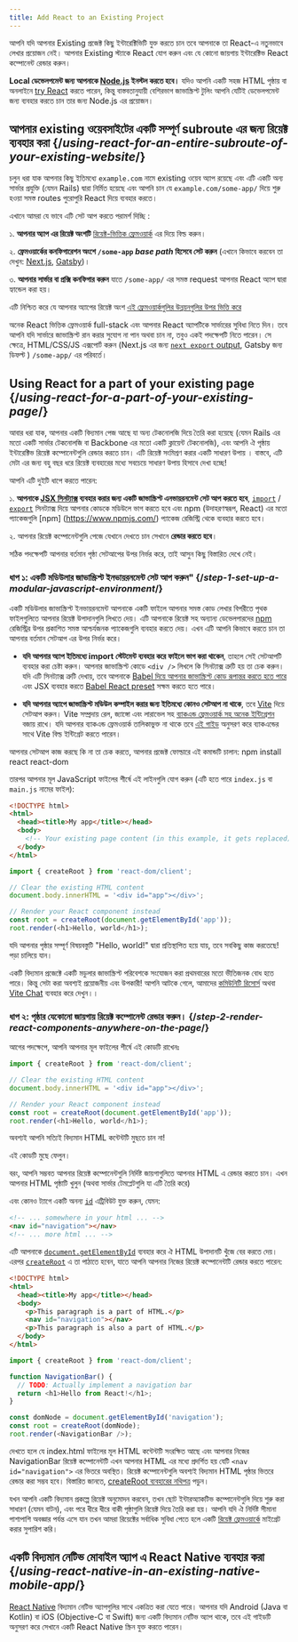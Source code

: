 ```yaml
---
title: Add React to an Existing Project
---
```


<Intro>

আপনি যদি আপনার Existing প্রজেক্ট কিছু ইন্টারেক্টিভিটি যুক্ত করতে চান তবে আপনাকে তা React-এ নতুনভাবে লেখার প্রয়োজন নেই। আপনার Existing স্ট্যাকে React যোগ করুন এবং যে কোনো জায়গায় ইন্টারেক্টিভ React কম্পোনেন্ট রেন্ডার করুন।


</Intro>

<Note>

**Local ডেভেলপমেন্ট জন্য আপনাকে [Node.js](https://nodejs.org/en/) ইনস্টল করতে হবে।** যদিও আপনি একটি সহজ HTML পৃষ্ঠায় বা অনলাইনে [try React](/learn/installation#try-react) করতে পারেন, কিন্তু বাস্তবতানুযায়ী বেশিরভাগ জাভাস্ক্রিপ্ট টুলিং আপনি যেটিই ডেভেলপমেন্ট জন্য ব্যবহার করতে চান তার জন্য Node.js এর প্রয়োজন।

</Note>

## আপনার existing ওয়েবসাইটের একটি সম্পূর্ণ subroute এর জন্য রিয়েক্ট ব্যবহার করা {/*using-react-for-an-entire-subroute-of-your-existing-website*/}

চলুন ধরা যাক আপনার কিছু ইতিমধ্যে `example.com` নামে existing ওয়েব অ্যাপ রয়েছে এবং এটি একটি অন্য সার্ভার প্রযুক্তি (যেমন Rails) দ্বারা নির্মিত হয়েছে এবং আপনি চান যে `example.com/some-app/` দিয়ে শুরু হওয়া সমস্ত routes পুরোপুরি React দিয়ে ব্যবহার করতে।

এখানে আমরা যে ভাবে এটি সেট আপ করতে পরামর্শ দিচ্ছি :

১. **আপনার অ্যাপ এর রিয়েক্ট অংশটি** [রিয়েক্ট-ভিত্তিক ফ্রেমওয়ার্ক](/learn/start-a-new-react-project) এর দিয়ে বিল্ড করুন।

২. **ফ্রেমওয়ার্কের কনফিগারেশন অংশে `/some-app` _base path_ হিসেবে সেট করুন** (এখানে কিভাবে করবেন তা দেখুন: [Next.js](https://nextjs.org/docs/api-reference/next.config.js/basepath), [Gatsby](https://www.gatsbyjs.com/docs/how-to/previews-deploys-hosting/path-prefix/))।

৩. **আপনার সার্ভার বা প্রক্সি কনফিগার করুন** যাতে `/some-app/` এর সমস্ত request আপনার React অ্যাপ দ্বারা হ্যান্ডেল করা হয়।

এটি নিশ্চিত করে যে আপনার অ্যাপের রিয়েক্ট অংশ [এই ফ্রেমওয়ার্কগুলির উন্নয়নগুলির উপর ভিত্তি করে](/learn/start-a-new-react-project#can-i-use-react-without-a-framework)



অনেক React ভিত্তিক ফ্রেমওয়ার্ক full-stack এবং আপনার React অ্যাপটিকে সার্ভারের সুবিধা নিতে দিন। তবে আপনি যদি সার্ভারে জাভাস্ক্রিপ্ট রান করার সুযোগ না পান অথবা চান না, তবুও একই পদক্ষেপটি নিতে পারেন। সে ক্ষেত্রে, HTML/CSS/JS এক্সপোর্ট করুন (Next.js এর জন্য [`next export` output](https://nextjs.org/docs/advanced-features/static-html-export), Gatsby জন্য ডিফল্ট ) `/some-app/` এর পরিবর্তে।


## Using React for a part of your existing page {/*using-react-for-a-part-of-your-existing-page*/}

আবার ধরা যাক, আপনার একটি বিদ্যমান পেজ আছে যা অন্য টেকনোলজি দিয়ে তৈরি করা হয়েছে (যেমন Rails এর মতো একটি সার্ভার টেকনোলজি বা Backbone এর মতো একটি ক্লায়েন্ট টেকনোলজি), এবং আপনি ঐ পৃষ্ঠায় ইন্টারেক্টিভ রিয়েক্ট কম্পোনেন্টগুলি রেন্ডার করতে চান। এটি রিয়েক্ট সংমিশ্রণ করার একটি সাধারণ উপায় । বাস্তবে, এটি মেটা এর জন্য বহু বছর ধরে রিয়েক্ট ব্যবহারের মধ্যে সবচেয়ে সাধারণ উপায় হিসাবে দেখা হচ্ছে!

আপনি এটি দুইটি ধাপে করতে পারেন:

১. **আপনাকে [JSX সিনট্যাক্স](/learn/writing-markup-with-jsx) ব্যবহার করার জন্য একটি জাভাস্ক্রিপ্ট এনভায়রনমেন্ট সেট আপ করতে হবে**, [`import`](https://developer.mozilla.org/en-US/docs/Web/JavaScript/Reference/Statements/import) / [`export`](https://developer.mozilla.org/en-US/docs/Web/JavaScript/Reference/Statements/export) সিনট্যাক্স দিয়ে আপনার কোডকে মডিউলে ভাগ করতে হবে এবং npm (উদাহরণস্বরূপ, React) এর মতো প্যাকেজগুলি [npm] (https://www.npmjs.com/) প্যাকেজ রেজিস্ট্রি থেকে ব্যবহার করতে হবে।

২. আপনার রিয়েক্ট কম্পোনেন্টগুলি পেজে যেখানে দেখতে চান সেখানে **রেন্ডার করতে হবে**।

সঠিক পদক্ষেপটি আপনার বর্তমান পৃষ্ঠা সেটআপের উপর নির্ভর করে, তাই আসুন কিছু বিস্তারিত দেখে নেই।
### ধাপ ১: একটি মডিউলার জাভাস্ক্রিপ্ট ইনভায়রনমেন্ট সেট আপ করুন" {/*step-1-set-up-a-modular-javascript-environment*/}

একটি মডিউলার জাভাস্ক্রিপ্ট ইনভায়রনমেন্ট আপনাকে একটি ফাইলে আপনার সমস্ত কোড লেখার বিপরীতে পৃথক ফাইলগুলিতে আপনার রিয়েক্ট উপাদানগুলি লিখতে দেয়। এটি আপনাকে রিয়েক্ট সহ অন্যান্য ডেভেলপারদের [npm](https://www.npmjs.com/) রেজিস্ট্রির উপর প্রকাশিত সমস্ত আশ্চর্যজনক প্যাকেজগুলি ব্যবহার করতে দেয়। এখন এটি আপনি কিভাবে করতে চান তা আপনার বর্তমান সেটআপ এর উপর নির্ভর করে।


* **যদি আপনার অ্যাপ ইতিমধ্যে import স্টেটমেন্ট ব্যবহার করে ফাইলে ভাগ করা থাকেন**, তাহলে সেই সেটআপটি ব্যবহার করা চেষ্টা করুন। আপনার জাভাস্ক্রিপ্ট কোডে `<div />` লিখলে কি সিনট্যাক্স ত্রুটি হয় তা চেক করুন। যদি এটি সিনট্যাক্স ত্রুটি দেখায়, তবে আপনাকে [Babel দিয়ে আপনার জাভাস্ক্রিপ্ট কোড রূপান্তর করতে হতে পারে](<(https://babeljs.io/setup)>) এবং JSX ব্যবহার করতে [Babel React preset](https://babeljs.io/docs/babel-preset-react) সক্ষম করতে হতে পারে।

* **যদি আপনার অ্যাপে জাভাস্ক্রিপ্ট মডিউল কম্পাইল করার জন্য ইতিমধ্যে কোনও সেটআপ না থাকে**, তবে [Vite](https://vitejs.dev/) দিয়ে সেটআপ করুন। Vite সম্প্রদায় রেল, জ্যাঙ্গো এবং লারাভেল সহ [ব্যাকএন্ড ফ্রেমওয়ার্ক সহ অনেক ইন্টিগ্রেশন](https://github.com/vitejs/awesome-vite#integrations-with-backends) বজায় রাখে। যদি আপনার ব্যাকএন্ড ফ্রেমওয়ার্ক তালিকাভুক্ত না থাকে তবে [এই গাইড](https://vitejs.dev/guide/backend-integration.html) অনুসরণ করে ব্যাকএন্ডের সাথে Vite বিল্ড ইন্টিগ্রেট করতে পারেন।

আপনার সেটআপ কাজ করছে কি না তা চেক করতে, আপনার প্রজেক্ট ফোল্ডারে এই কমান্ডটি চালান:
<TerminalBlock>
npm install react react-dom
</TerminalBlock>

তারপর আপনার মূল JavaScript ফাইলের শীর্ষে এই লাইনগুলি যোগ করুন (এটি হতে পারে `index.js` বা `main.js` নামের ফাইল):
<Sandpack>

```html index.html hidden
<!DOCTYPE html>
<html>
  <head><title>My app</title></head>
  <body>
    <!-- Your existing page content (in this example, it gets replaced) -->
  </body>
</html>
```

```js src/index.js active
import { createRoot } from 'react-dom/client';

// Clear the existing HTML content
document.body.innerHTML = '<div id="app"></div>';

// Render your React component instead
const root = createRoot(document.getElementById('app'));
root.render(<h1>Hello, world</h1>);
```

</Sandpack>

যদি আপনার পৃষ্ঠার সম্পূর্ণ বিষয়বস্তুটি "Hello, world!" দ্বারা প্রতিস্থাপিত হয়ে যায়, তবে সবকিছু কাজ করতেছে! পড়া চালিয়ে যান।

<Note>

একটি বিদ্যমান প্রজেক্টে একটি মডুলার জাভাস্ক্রিপ্ট পরিবেশকে সংযোজন করা প্রথমবারের মতো ভীতিজনক বোধ হতে পারে। কিন্তু সেটা করা অবশ্যই প্রয়োজনীয় এবং উপকারী!
আপনি আটকে গেলে, আমাদের [কমিউনিটি রিসোর্স](/community) অথবা [Vite Chat](https://chat.vitejs.dev/) ব্যবহার করে দেখুন।।

</Note>

### ধাপ ২: পৃষ্ঠার যেকোনো জায়গায় রিয়েক্ট কম্পোনেন্ট রেন্ডার করুন। {/*step-2-render-react-components-anywhere-on-the-page*/}

আগের পদক্ষেপে, আপনি আপনার মূল ফাইলের শীর্ষে এই কোডটি রাখেনঃ
```js
import { createRoot } from 'react-dom/client';

// Clear the existing HTML content
document.body.innerHTML = '<div id="app"></div>';

// Render your React component instead
const root = createRoot(document.getElementById('app'));
root.render(<h1>Hello, world</h1>);
```

অবশ্যই আপনি সত্যিই বিদ্যমান HTML কন্টেন্টটি মুছতে চান না!

এই কোডটি মুছে ফেলুন।

বরং, আপনি সম্ভবত আপনার রিয়েক্ট কম্পোনেন্টগুলি নির্দিষ্ট জায়গাগুলিতে আপনার HTML এ রেন্ডার করতে চান। এখন আপনার HTML পৃষ্ঠাটি খুলুন
(অথবা সার্ভার টেমপ্লেটগুলি যা এটি তৈরি করে)

এবং কোনও ট্যাগে একটি অনন্য [`id`](https://developer.mozilla.org/en-US/docs/Web/HTML/Global_attributes/id) এট্রিবিউট যুক্ত করুন, যেমন:

```html
<!-- ... somewhere in your html ... -->
<nav id="navigation"></nav>
<!-- ... more html ... -->
```
এটি আপনাকে [`document.getElementById`](https://developer.mozilla.org/en-US/docs/Web/API/Document/getElementById) ব্যবহার করে ঐ HTML উপাদানটি খুঁজে বের করতে দেয়। এরপর [`createRoot`](/reference/react-dom/client/createRoot) এ তা পাঠাতে হবেন, যাতে আপনি আপনার নিজের রিয়েক্ট কম্পোনেন্টটি রেন্ডার করতে পারেন:



<Sandpack>

```html index.html
<!DOCTYPE html>
<html>
  <head><title>My app</title></head>
  <body>
    <p>This paragraph is a part of HTML.</p>
    <nav id="navigation"></nav>
    <p>This paragraph is also a part of HTML.</p>
  </body>
</html>
```

```js src/index.js active
import { createRoot } from 'react-dom/client';

function NavigationBar() {
  // TODO: Actually implement a navigation bar
  return <h1>Hello from React!</h1>;
}

const domNode = document.getElementById('navigation');
const root = createRoot(domNode);
root.render(<NavigationBar />);
```

</Sandpack>

দেখতে হলে যে index.html ফাইলের মূল HTML কন্টেন্টটি সংরক্ষিত আছে এবং আপনার নিজের NavigationBar রিয়েক্ট কম্পোনেন্টটি এখন আপনার HTML এর মধ্যে প্রদর্শিত হয় যেটি `<nav id="navigation">` এর ভিতরে অবস্থিত। রিয়েক্ট কম্পোনেন্টগুলি অবশ্যই বিদ্যমান HTML পৃষ্ঠার ভিতরে রেন্ডার করা সম্ভব হবে। বিস্তারিত জানতে, [createRoot ব্যবহারের নথিপত্র](/reference/react-dom/client/createRoot#rendering-a-page-partially-built-with-react) পড়ুন।

যখন আপনি একটি বিদ্যমান প্রকল্পে রিয়েক্ট অনুমোদন করবেন, তখন ছোট ইন্টারঅ্যাকটিভ কম্পোনেন্টগুলি দিয়ে শুরু করা সাধারণ (যেমন বাটন), এবং পরে ধীরে ধীরে বাকী পৃষ্ঠাগুলি রিয়েক্ট দিয়ে তৈরি করা হয়। আপনি যদি ঐ নির্দিষ্ট সীমানা পাশাপাশি অবজ্ঞার পর্যন্ত এসে যান তখন আমরা রিয়েক্টের সর্বাধিক সুবিধা পেতে হলে একটি [রিয়েক্ট ফ্রেমওয়ার্কে](/learn/start-a-new-react-project) মাইগ্রেট করার সুপারিশ করি।

## একটি বিদ্যমান নেটিভ মোবাইল অ্যাপ এ React Native ব্যবহার করা {/*using-react-native-in-an-existing-native-mobile-app*/}

[React Native](https://reactnative.dev/) বিদ্যমান নেটিভ অ্যাপগুলির সাথে একত্রিত করা যেতে পারে। আপনার যদি Android (Java বা Kotlin) বা iOS (Objective-C বা Swift) জন্য একটি বিদ্যমান নেটিভ অ্যাপ থাকে, তবে এই গাইডটি অনুসরণ করে সেখানে একটি React Native স্ক্রিন যুক্ত করতে পারেন।
